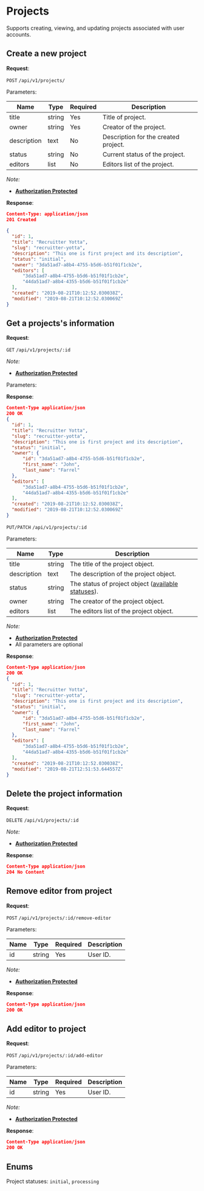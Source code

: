 # Projects
Supports creating, viewing, and updating projects associated with user accounts.

## Create a new project

**Request**:

`POST` `/api/v1/projects/`

Parameters:

Name       | Type   | Required | Description
-----------|--------|----------|------------
title      | string | Yes      | Title of project.
owner      | string | Yes      | Creator of the project.
description| text   | No       | Description for the created project.
status     | string | No       | Current status of the project.
editors    | list   | No       | Editors list of the project.

*Note:*

- **[Authorization Protected](authentication.md)**

**Response**:


```json
Content-Type: application/json
201 Created
   
{
  "id": 1,
  "title": "Recruitter Yotta",
  "slug": "recruitter-yotta",
  "description": "This one is first project and its description",
  "status": "initial",
  "owner": "3da51ad7-a8b4-4755-b5d6-b51f01f1cb2e",
  "editors": [
      "3da51ad7-a8b4-4755-b5d6-b51f01f1cb2e",
      "44da51ad7-a8b4-4355-b5d6-b51f01f1cb2e"
  ],
  "created": "2019-08-21T10:12:52.030038Z",
  "modified": "2019-08-21T10:12:52.030069Z"
}
```


## Get a projects's information

**Request**:

`GET` `/api/v1/projects/:id`

*Note:*

- **[Authorization Protected](authentication.md)**

Parameters:

**Response**:

```json
Content-Type application/json
200 OK
{
  "id": 1,
  "title": "Recruitter Yotta",
  "slug": "recruitter-yotta",
  "description": "This one is first project and its description",
  "status": "initial",
  "owner": {
      "id": "3da51ad7-a8b4-4755-b5d6-b51f01f1cb2e",
      "first_name": "John",
      "last_name": "Farrel"
  },
  "editors": [
      "3da51ad7-a8b4-4755-b5d6-b51f01f1cb2e",
      "44da51ad7-a8b4-4355-b5d6-b51f01f1cb2e"
  ],
  "created": "2019-08-21T10:12:52.030038Z",
  "modified": "2019-08-21T10:12:52.030069Z"
}
```

`PUT/PATCH` `/api/v1/projects/:id`

Parameters:

Name       | Type   | Description
-----------|--------|---
title      | string | The title of the project object.
description| text   | The description of the project object.
status     | string | The status of project object ([available statuses](#enums)).
owner      | string | The creator of the project object.
editors    | list   | The editors list of the project object.


*Note:*

- **[Authorization Protected](authentication.md)**
- All parameters are optional

**Response**:

```json
Content-Type application/json
200 OK
{
  "id": 1,
  "title": "Recruitter Yotta",
  "slug": "recruitter-yotta",
  "description": "This one is first project and its description",
  "status": "initial",
  "owner": {
      "id": "3da51ad7-a8b4-4755-b5d6-b51f01f1cb2e",
      "first_name": "John",
      "last_name": "Farrel"
  },
  "editors": [
      "3da51ad7-a8b4-4755-b5d6-b51f01f1cb2e",
      "44da51ad7-a8b4-4355-b5d6-b51f01f1cb2e"
  ],
  "created": "2019-08-21T10:12:52.030038Z",
  "modified": "2019-08-21T12:51:53.644557Z"
}
```

## Delete the project information

**Request**:

`DELETE` `/api/v1/projects/:id`

*Note:*

- **[Authorization Protected](authentication.md)**

**Response**:

```json
Content-Type application/json
204 No Content
```

## Remove editor from project

**Request**:

`POST` `/api/v1/projects/:id/remove-editor`

Parameters:

Name  | Type    | Required | Description
------|---------|----------|------------
id    | string  | Yes      | User ID.

*Note:*

- **[Authorization Protected](authentication.md)**

**Response**:

```json
Content-Type application/json
200 OK
```

## Add editor to project

**Request**:

`POST` `/api/v1/projects/:id/add-editor`

Parameters:

Name  | Type    | Required | Description
------|---------|----------|------------
id    | string  | Yes      | User ID.

*Note:*

- **[Authorization Protected](authentication.md)**

**Response**:

```json
Content-Type application/json
200 OK
```

## Enums
Project statuses: `initial`, `processing`
